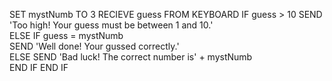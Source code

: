 SET mystNumb TO 3
RECIEVE guess FROM KEYBOARD
IF guess > 10
  SEND 'Too high! Your guess must be between 1 and 10.'  
ELSE 
  IF guess = mystNumb  
    SEND 'Well done! Your gussed correctly.'    
  ELSE 
    SEND 'Bad luck! The correct number is' + mystNumb     
  END IF
END IF 
